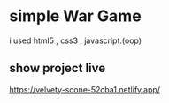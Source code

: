 # simple War Game
i used html5 , css3 , javascript.(oop)

## show project live
https://velvety-scone-52cba1.netlify.app/
